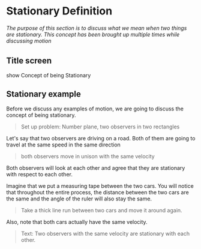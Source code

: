 # Stationary Definition
###### The purpose of this section is to discuss what we mean when two things are stationary. This concept has been brought up multiple times while discussing motion

## Title screen

show Concept of being Stationary

## Stationary example

Before we discuss any examples of motion, we are going to discuss the concept of being stationary.

> Set up problem: Number plane, two observers in two rectangles 

Let's say that two observers are driving on a road. Both of them are going to travel at the same speed in the same direction

> both observers move in unison with the same velocity

Both observers will look at each other and agree that they are stationary with respect to each other. 

Imagine that we put a measuring tape between the two cars. You will notice that throughout the entire process, the distance between the two cars are the same and the angle of the ruler will also stay the same.

> Take a thick line run between two cars and move it around again.

Also, note that both cars actually have the same velocity.

> Text: Two observers with the same velocity are stationary with each other.